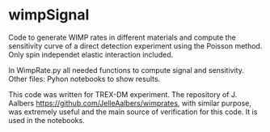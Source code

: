 # wimpSignal
Code to generate WIMP rates in different materials and compute the sensitivity curve of a direct detection experiment using the Poisson method. Only spin independet elastic interaction included. 

In WimpRate.py all needed functions to compute signal and sensitivity. Other files: Pyhon notebooks to show results.

This code was written for TREX-DM experiment. The repository of J. Aalbers https://github.com/JelleAalbers/wimprates, with similar purpose, was extremely useful and the main source of verification for this code. It is used in the notebooks.
